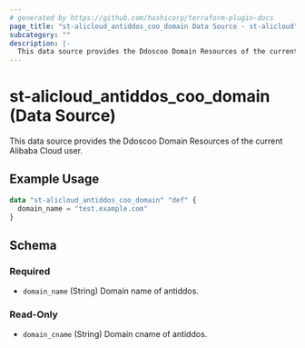 ```yaml
---
# generated by https://github.com/hashicorp/terraform-plugin-docs
page_title: "st-alicloud_antiddos_coo_domain Data Source - st-alicloud"
subcategory: ""
description: |-
  This data source provides the Ddoscoo Domain Resources of the current Alibaba Cloud user.
---
```


# st-alicloud_antiddos_coo_domain (Data Source)

This data source provides the Ddoscoo Domain Resources of the current Alibaba Cloud user.

## Example Usage

```terraform
data "st-alicloud_antiddos_coo_domain" "def" {
  domain_name = "test.example.com"
}
```

<!-- schema generated by tfplugindocs -->
## Schema

### Required

- `domain_name` (String) Domain name of antiddos.

### Read-Only

- `domain_cname` (String) Domain cname of antiddos.


